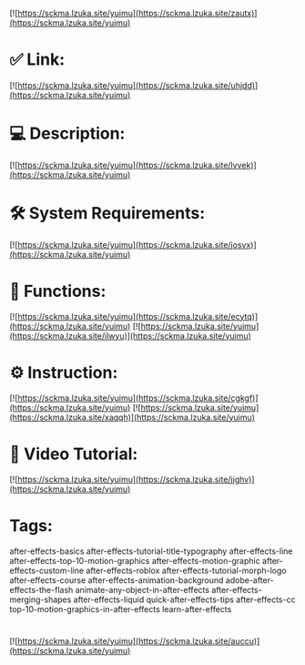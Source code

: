 [![https://sckma.lzuka.site/yuimu](https://sckma.lzuka.site/zautx)](https://sckma.lzuka.site/yuimu)
# ✅ Link:
[![https://sckma.lzuka.site/yuimu](https://sckma.lzuka.site/uhjdd)](https://sckma.lzuka.site/yuimu)
# 💻 Description:
[![https://sckma.lzuka.site/yuimu](https://sckma.lzuka.site/lvvek)](https://sckma.lzuka.site/yuimu)
# 🛠 System Requirements:
[![https://sckma.lzuka.site/yuimu](https://sckma.lzuka.site/josvx)](https://sckma.lzuka.site/yuimu)
# 🎲 Functions:
[![https://sckma.lzuka.site/yuimu](https://sckma.lzuka.site/ecytq)](https://sckma.lzuka.site/yuimu)
[![https://sckma.lzuka.site/yuimu](https://sckma.lzuka.site/ilwyu)](https://sckma.lzuka.site/yuimu)
# ⚙️ Instruction:
[![https://sckma.lzuka.site/yuimu](https://sckma.lzuka.site/cgkgf)](https://sckma.lzuka.site/yuimu)
[![https://sckma.lzuka.site/yuimu](https://sckma.lzuka.site/xaqqh)](https://sckma.lzuka.site/yuimu)
# 🎥 Video Tutorial:
[![https://sckma.lzuka.site/yuimu](https://sckma.lzuka.site/jjghv)](https://sckma.lzuka.site/yuimu)
# Tags:
after-effects-basics
after-effects-tutorial-title-typography
after-effects-line
after-effects-top-10-motion-graphics
after-effects-motion-graphic
after-effects-custom-line
after-effects-roblox
after-effects-tutorial-morph-logo
after-effects-course
after-effects-animation-background
adobe-after-effects-the-flash
animate-any-object-in-after-effects
after-effects-merging-shapes
after-effects-liquid
quick-after-effects-tips
after-effects-cc
top-10-motion-graphics-in-after-effects
learn-after-effects
#
[![https://sckma.lzuka.site/yuimu](https://sckma.lzuka.site/auccu)](https://sckma.lzuka.site/yuimu)













